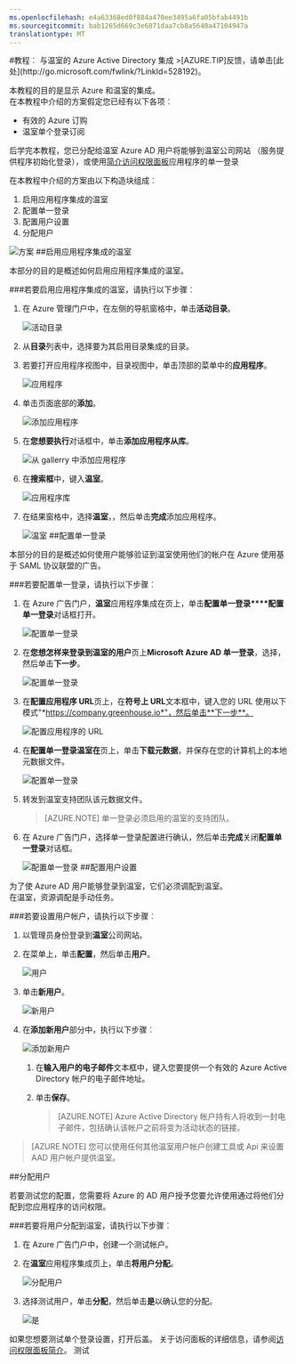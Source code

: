 ```yaml
---
ms.openlocfilehash: e4a63368ed0f884a470ee3495a6fa05bfab4491b
ms.sourcegitcommit: bab1265d669c3e6871daa7cb8a5640a47104947a
translationtype: MT
---
```

<properties pageTitle="教程︰ Azure Active Directory 集成与温室 |Microsoft Azure" description="了解如何使用 Azure Active Directory 温室启用单一登录、 自动化资源调配，和更多。" services="active-directory" authors="MarkusVi"  documentationCenter="na" manager="stevenpo"/>
<tags ms.service="active-directory" ms.devlang="na" ms.topic="article" ms.tgt_pltfrm="na" ms.workload="identity" ms.date="08/01/2015" ms.author="markvi" />
#教程︰ 与温室的 Azure Active Directory 集成
>[AZURE.TIP]反馈，请单击[此处](http://go.microsoft.com/fwlink/?LinkId=528192)。
  
本教程的目的是显示 Azure 和温室的集成。  
在本教程中介绍的方案假定您已经有以下各项︰

-   有效的 Azure 订购
-   温室单个登录订阅
  
后学完本教程，您已分配给温室 Azure AD 用户将能够到温室公司网站 （服务提供程序初始化登录），或使用[简介访问权限面板](https://msdn.microsoft.com/library/dn308586)应用程序的单一登录
  
在本教程中介绍的方案由以下构造块组成︰

1.  启用应用程序集成的温室
2.  配置单一登录
3.  配置用户设置
4.  分配用户

![方案](./media/active-directory-saas-greenhouse-tutorial/IC790783.png "Scenario")
##启用应用程序集成的温室
  
本部分的目的是概述如何启用应用程序集成的温室。

###若要启用应用程序集成的温室，请执行以下步骤︰

1.  在 Azure 管理门户中，在左侧的导航窗格中，单击**活动目录**。

    ![活动目录](./media/active-directory-saas-greenhouse-tutorial/IC700993.png "Active Directory")

2.  从**目录**列表中，选择要为其启用目录集成的目录。

3.  若要打开应用程序视图中，目录视图中，单击顶部的菜单中的**应用程序**。

    ![应用程序](./media/active-directory-saas-greenhouse-tutorial/IC700994.png "Applications")

4.  单击页面底部的**添加**。

    ![添加应用程序](./media/active-directory-saas-greenhouse-tutorial/IC749321.png "Add application")

5.  在**您想要执行**对话框中，单击**添加应用程序从库**。

    ![从 gallerry 中添加应用程序](./media/active-directory-saas-greenhouse-tutorial/IC749322.png "Add an application from gallerry")

6.  在**搜索框**中，键入**温室**。

    ![应用程序库](./media/active-directory-saas-greenhouse-tutorial/IC790784.png "Application Gallery")

7.  在结果窗格中，选择**温室**，，然后单击**完成**添加应用程序。

    ![温室](./media/active-directory-saas-greenhouse-tutorial/IC790785.png "Greenhouse")
##配置单一登录
  
本部分的目的是概述如何使用户能够验证到温室使用他们的帐户在 Azure 使用基于 SAML 协议联盟的广告。

###若要配置单一登录，请执行以下步骤︰

1.  在 Azure 广告门户，**温室**应用程序集成在页上，单击**配置单一登录****配置单一登录**对话框打开。

    ![配置单一登录](./media/active-directory-saas-greenhouse-tutorial/IC790786.png "Configure single sign-on")

2.  在**您想怎样来登录到温室的用户**页上**Microsoft Azure AD 单一登录**，选择，然后单击**下一步**。

    ![配置单一登录](./media/active-directory-saas-greenhouse-tutorial/IC790787.png "Configure single sign-on")

3.  在**配置应用程序 URL**页上，在**符号上 URL**文本框中，键入您的 URL 使用以下模式"*https://company.greenhouse.io*"，然后单击**下一步**。

    ![配置应用程序的 URL](./media/active-directory-saas-greenhouse-tutorial/IC790788.png "Configure App URL")

4.  在**配置单一登录温室在**页上，单击**下载元数据**，并保存在您的计算机上的本地元数据文件。

    ![配置单一登录](./media/active-directory-saas-greenhouse-tutorial/IC790789.png "Configure single sign-on")

5.  转发到温室支持团队该元数据文件。

    >[AZURE.NOTE] 单一登录必须启用的温室的支持团队。

6.  在 Azure 广告门户，选择单一登录配置进行确认，然后单击**完成**关闭**配置单一登录**对话框。

    ![配置单一登录](./media/active-directory-saas-greenhouse-tutorial/IC790790.png "Configure single sign-on")
##配置用户设置
  
为了使 Azure AD 用户能够登录到温室，它们必须调配到温室。  
在温室，资源调配是手动任务。

###若要设置用户帐户，请执行以下步骤︰

1.  以管理员身份登录到**温室**公司网站。

2.  在菜单上，单击**配置**，然后单击**用户**。

    ![用户](./media/active-directory-saas-greenhouse-tutorial/IC790791.png "Users")

3.  单击**新用户**。

    ![新用户](./media/active-directory-saas-greenhouse-tutorial/IC790792.png "New User")

4.  在**添加新用户**部分中，执行以下步骤︰

    ![添加新用户](./media/active-directory-saas-greenhouse-tutorial/IC790793.png "Add New User")

    1.  在**输入用户的电子邮件**文本框中，键入您要提供一个有效的 Azure Active Directory 帐户的电子邮件地址。
    2.  单击**保存**。
        
        >[AZURE.NOTE] Azure Active Directory 帐户持有人将收到一封电子邮件，包括确认该帐户之前将变为活动状态的链接。

>[AZURE.NOTE] 您可以使用任何其他温室用户帐户创建工具或 Api 来设置 AAD 用户帐户提供温室。

##分配用户
  
若要测试您的配置，您需要将 Azure 的 AD 用户授予您要允许使用通过将他们分配到您应用程序的访问权限。

###若要将用户分配到温室，请执行以下步骤︰

1.  在 Azure 广告门户中，创建一个测试帐户。

2.  在**温室**应用程序集成页上，单击**将用户分配**。

    ![分配用户](./media/active-directory-saas-greenhouse-tutorial/IC790794.png "Assign users")

3.  选择测试用户，单击**分配**，然后单击**是**以确认您的分配。

    ![是](./media/active-directory-saas-greenhouse-tutorial/IC767830.png "Yes")
  
如果您想要测试单个登录设置，打开后盖。 关于访问面板的详细信息，请参阅[访问权限面板简介](https://msdn.microsoft.com/library/dn308586)。
测试
